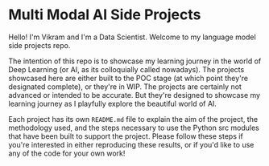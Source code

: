 # Multi Modal AI Side Projects
Hello! I'm Vikram and I'm a Data Scientist. Welcome to my language model side projects repo. 

The intention of this repo is to showcase my learning journey in the world of Deep Learning (or AI, as its colloquially called nowadays). The projects showcased here are either built to the POC stage (at which point they're designated complete), or they're in WIP. The projects are certainly not advanced or intended to be accurate. But they're designed to showcase my learning journey as I playfully explore the beautiful world of AI.

Each project has its own `README.md` file to explain the aim of the project, the methodology used, and the steps necessary to use the Python src modules that have been built to support the project. Please follow these steps if you're interested in either reproducing these results, or if you'd like to use any of the code for your own work!